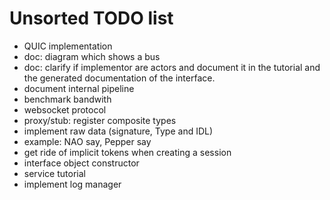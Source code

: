 Unsorted TODO list
==================

- QUIC implementation
- doc: diagram which shows a bus
- doc: clarify if implementor are actors and document it in the tutorial
  and the generated documentation of the interface.
- document internal pipeline
- benchmark bandwith
- websocket protocol
- proxy/stub: register composite types
- implement raw data (signature, Type and IDL)
- example: NAO say, Pepper say
- get ride of implicit tokens when creating a session
- interface object constructor
- service tutorial
- implement log manager
